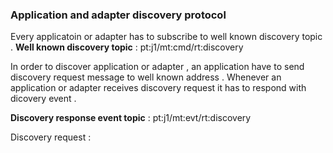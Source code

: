 ### Application and adapter discovery protocol 

Every applicatoin or adapter has to subscribe to well known discovery topic . 
**Well known discovery topic** : pt:j1/mt:cmd/rt:discovery

In order to discover application or adapter , an application have to send discovery request message to well known address .
Whenever an application or adapter receives discovery request it has to respond with dicovery event . 

**Discovery response event topic** : pt:j1/mt:evt/rt:discovery 


Discovery request : 

```json

```
